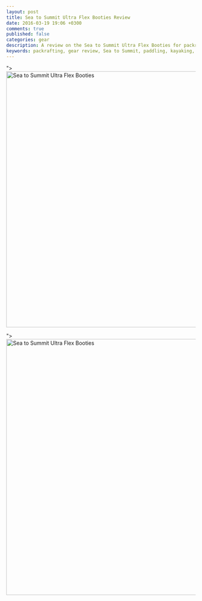 ```yaml
---
layout: post
title: Sea to Summit Ultra Flex Booties Review
date: 2016-03-19 19:06 +0300
comments: true
published: false
categories: gear
description: A review on the Sea to Summit Ultra Flex Booties for packrafting or Kayaking
keywords: packrafting, gear review, Sea to Summit, paddling, kayaking, outdoors, Ultra Flex Booties
---
```

<a data-flickr-embed="true"  href="https://www.flickr.com/photos/90204224@N07/25841666865/in/dateposted-public/" title="Sea to Summit Ultra Flex Booties"></a><script async src="//embedr.flickr.com/assets/client-code.js" charset="utf-8"></script>"><img src="https://farm2.staticflickr.com/1624/25841666865_141d7f355a_b.jpg" width="1024" height="681" alt="Sea to Summit Ultra Flex Booties"></a><script async src="//embedr.flickr.com/assets/client-code.js" charset="utf-8"></script>


<a data-flickr-embed="true"  href="https://www.flickr.com/photos/90204224@N07/25746566141/in/dateposted-public/" title="Sea to Summit Ultra Flex Booties"></a><script async src="//embedr.flickr.com/assets/client-code.js" charset="utf-8"></script>"><img src="https://farm2.staticflickr.com/1455/25746566141_e38526eca2_b.jpg" width="1024" height="681" alt="Sea to Summit Ultra Flex Booties"></a><script async src="//embedr.flickr.com/assets/client-code.js" charset="utf-8"></script>
